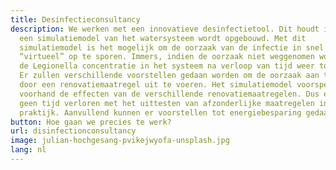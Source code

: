 ```yaml
---
title: Desinfectieconsultancy
description: We werken met een innovatieve desinfectietool. Dit houdt in dat er
  een simulatiemodel van het watersysteem wordt opgebouwd. Met dit
  simulatiemodel is het mogelijk om de oorzaak van de infectie in snel tempo
  “virtueel” op te sporen. Immers, indien de oorzaak niet weggenomen wordt, zal
  de Legionella concentratie in het systeem na verloop van tijd weer toenemen.
  Er zullen verschillende voorstellen gedaan worden om de oorzaak aan te pakken
  door een renovatiemaatregel uit te voeren. Het simulatiemodel voorspelt op
  voorhand de effecten van de verschillende renovatiemaatregelen. Dus er wordt
  geen tijd verloren met het uittesten van afzonderlijke maatregelen in de
  praktijk. Aanvullend kunnen er voorstellen tot energiebesparing gedaan worden.
button: Hoe gaan we precies te werk?
url: disinfectionconsultancy
image: julian-hochgesang-pvikejwyofa-unsplash.jpg
lang: nl
---
```

